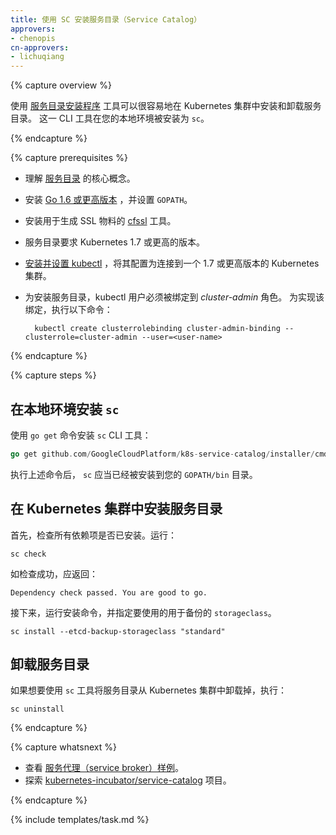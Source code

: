 ```yaml
---
title: 使用 SC 安装服务目录（Service Catalog）
approvers:
- chenopis
cn-approvers:
- lichuqiang
---
```



{% capture overview %}


使用 [服务目录安装程序](https://github.com/GoogleCloudPlatform/k8s-service-catalog#installation) 工具可以很容易地在 Kubernetes 集群中安装和卸载服务目录。 这一 CLI 工具在您的本地环境被安装为 `sc`。

{% endcapture %}


{% capture prerequisites %}

* 理解 [服务目录](/docs/concepts/service-catalog/) 的核心概念。
* 安装 [Go 1.6 或更高版本](https://golang.org/dl/) ，并设置 `GOPATH`。
* 安装用于生成 SSL 物料的 [cfssl](https://github.com/cloudflare/cfssl) 工具。
* 服务目录要求 Kubernetes 1.7 或更高的版本。
* [安装并设置 kubectl](https://kubernetes.io/docs/tasks/tools/install-kubectl/) ，将其配置为连接到一个 1.7 或更高版本的 Kubernetes 集群。
* 为安装服务目录，kubectl 用户必须被绑定到 *cluster-admin* 角色。 为实现该绑定，执行以下命令：

        kubectl create clusterrolebinding cluster-admin-binding --clusterrole=cluster-admin --user=<user-name>

{% endcapture %}


{% capture steps %}

## 在本地环境安装 `sc`

使用 `go get` 命令安装 `sc` CLI 工具：

```Go
go get github.com/GoogleCloudPlatform/k8s-service-catalog/installer/cmd/sc
```


执行上述命令后， `sc` 应当已经被安装到您的 `GOPATH/bin` 目录。


## 在 Kubernetes 集群中安装服务目录

首先，检查所有依赖项是否已安装。运行：

```shell
sc check
```


如检查成功，应返回：

```
Dependency check passed. You are good to go.
```


接下来，运行安装命令，并指定要使用的用于备份的 `storageclass`。

```shell
sc install --etcd-backup-storageclass "standard"
```


## 卸载服务目录

如果想要使用 `sc` 工具将服务目录从 Kubernetes 集群中卸载掉，执行：

```shell
sc uninstall
```

{% endcapture %}


{% capture whatsnext %}

* 查看 [服务代理（service broker）样例](https://github.com/openservicebrokerapi/servicebroker/blob/master/gettingStarted.md#sample-service-brokers)。
* 探索 [kubernetes-incubator/service-catalog](https://github.com/kubernetes-incubator/service-catalog) 项目。

{% endcapture %}


{% include templates/task.md %}
